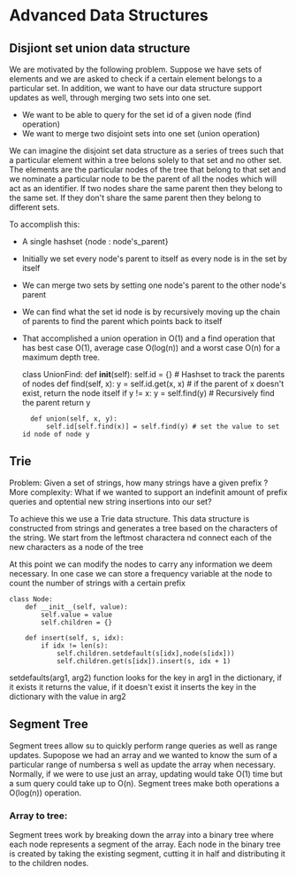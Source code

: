# Advanced Data Structures

## Disjiont set union data structure
We are motivated by the following problem. Suppose we have sets of elements and we are asked to check if a certain element belongs to a particular set. In addition, we want to have our data structure support updates as well, through merging two sets into one set.
- We want to be able to query for the set id of a given node (find operation)
- We want to merge two disjoint sets into one set (union operation)

We can imagine the disjoint set data structure as a series of trees such that a particular element within a tree belons solely to that set and no other set.
The elements are the particular nodes of the tree that belong to that set and we nominate a particular node to be the parent of all the nodes which will act as an identifier.
If two nodes share the same parent then they belong to the same set. If they don't share the same parent then they belong to different sets.

To accomplish this:
- A single hashset {node : node's_parent}
- Initially we set every node's parent to itself as every node is in the set by itself
- We can merge two sets by setting one node's parent to the other node's parent
- We can find what the set id node is by recursively moving up the chain of parents to find the parent which points back to itself
- That accomplished a union operation in O(1) and a find operation that has best case O(1), average case O(log(n)) and a worst case O(n) for a maximum depth tree.

    class UnionFind:
        def __init__(self):
            self.id = {}  # Hashset to track the parents of nodes
        def find(self, x):
            y = self.id.get(x, x) # if the parent of x doesn't exist, return the node itself
            if y != x:
                y = self.find(y) # Recursively find the parent
            return y

        def union(self, x, y):
            self.id[self.find(x)] = self.find(y) # set the value to set id node of node y
## Trie
Problem: Given a set of strings, how many strings have a given prefix ?
More complexity: What if we wanted to support an indefinit amount of prefix queries and optential new string insertions into our set?

To achieve this we use a Trie data structure. This data structure is constructed from strings and generates a tree based on the characters of the string. We start from the leftmost charactera nd connect each of the new characters as a node of the tree

At this point we can modify the nodes to carry any information we deem necessary. In one case we can store a frequency variable at the node to count the number of strings with a certain prefix

    class Node:
        def __init__(self, value):
            self.value = value
            self.children = {}
        
        def insert(self, s, idx):
            if idx != len(s):
                self.children.setdefault(s[idx],node(s[idx]))
                self.children.get(s[idx]).insert(s, idx + 1)

setdefaults(arg1, arg2) function looks for the key in arg1 in  the dictionary, if it exists it returns the value, if it doesn't exist it inserts the key in the dictionary with the value in arg2
## Segment Tree
Segment trees allow su to quickly perform range queries as well as range updates. Supopose we had an array and we wanted to know the sum of a particular range of numbersa s well as update the array when necessary. Normally, if we were to use just an array, updating would take O(1) time but a sum query could take up to O(n). Segment trees make both operations a O(log(n)) operation.

### Array to tree:
Segment trees work by breaking down the array into a binary tree where each node represents a segment of the array. Each node in the binary tree is created by taking the existing segment, cutting it in half and distributing it to the children nodes.


